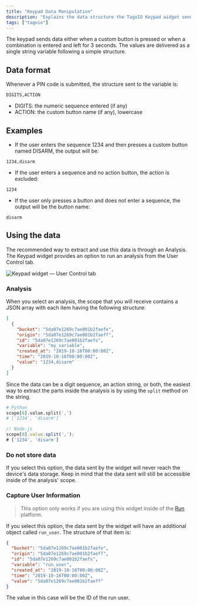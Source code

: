 ```yaml
---
title: "Keypad Data Manipulation"
description: "Explains the data structure the TagoIO Keypad widget sends when users enter PINs or press custom buttons, with examples and guidance on extracting that data using an analysis via the User Control tab."
tags: ["tagoio"]
---
```

The keypad sends data either when a custom button is pressed or when a combination is entered and left for 3 seconds. The values are delivered as a single string variable following a simple structure.

## Data format
Whenever a PIN code is submitted, the structure sent to the variable is:

```text
DIGITS,ACTION
```

- DIGITS: the numeric sequence entered (if any)
- ACTION: the custom button name (if any), lowercase

## Examples
- If the user enters the sequence 1234 and then presses a custom button named DISARM, the output will be:

```text
1234,disarm
```

- If the user enters a sequence and no action button, the action is excluded:

```text
1234
```

- If the user only presses a button and does not enter a sequence, the output will be the button name:

```text
disarm
```

## Using the data
The recommended way to extract and use this data is through an Analysis. The Keypad widget provides an option to run an analysis from the User Control tab.

![Keypad widget — User Control tab](/docs_imagem/tagoio/keypad-data-manipulation-2.png)

### Analysis
When you select an analysis, the scope that you will receive contains a JSON array with each item having the following structure:

```json
[
  {
    "bucket": "5da07e1269c7ae001b2faefe",
    "origin": "5da07e1269c7ae001b2faeff",
    "id": "5da07e1269c7ae001b2faefs",
    "variable": "my_variable",
    "created_at": "2019-10-16T00:00:00Z",
    "time": "2019-10-16T00:00:00Z",
    "value": "1234,disarm"
  }
]
```

Since the data can be a digit sequence, an action string, or both, the easiest way to extract the parts inside the analysis is by using the `split` method on the string.

```python
# Python
scope[0].value.split(',')
# ['1234', 'disarm']
```

```javascript
// Node.js
scope[0].value.split(',');
# ['1234', 'disarm']
```

### Do not store data
If you select this option, the data sent by the widget will never reach the device's data storage. Keep in mind that the data sent will still be accessible inside of the analysis' scope.

### Capture User Information
> This option only works if you are using this widget inside of the [Run](/tagorun) platform.

If you select this option, the data sent by the widget will have an additional object called `run_user`. The structure of that item is:

```json
{
  "bucket": "5da07e1269c7ae001b2faefe",
  "origin": "5da07e1269c7ae001b2faeff",
  "id": "5da07e1269c7ae001b2faefs",
  "variable": "run_user",
  "created_at": "2019-10-16T00:00:00Z",
  "time": "2019-10-16T00:00:00Z",
  "value": "5da07e1269c7ae001b2faeff"
}
```

The value in this case will be the ID of the run user.